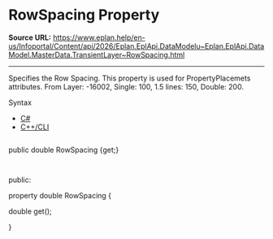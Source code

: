# RowSpacing Property

**Source URL:** https://www.eplan.help/en-us/Infoportal/Content/api/2026/Eplan.EplApi.DataModelu~Eplan.EplApi.DataModel.MasterData.TransientLayer~RowSpacing.html

---

Specifies the Row Spacing. This property is used for PropertyPlacemets attributes. From Layer: -16002, Single: 100, 1.5 lines: 150, Double: 200.

Syntax

- [C#](#i-syntax-CS)
- [C++/CLI](#i-syntax-CPP2005)

```
```
public double RowSpacing {get;}
```
```

```
```
public:

property double RowSpacing {

   double get();

}
```
```
